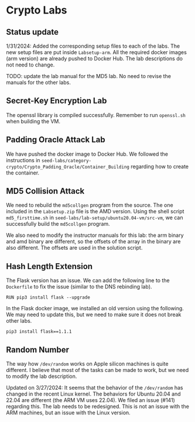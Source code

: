 # Crypto Labs

## Status update

1/31/2024: Added the corresponding setup files to each of the 
labs. The new setup files are put inside `Labsetup-arm`. All
the required docker images (arm version) are already pushed 
to Docker Hub. The lab descriptions do not need to change. 

TODO:  update the lab manual for the MD5 lab. No need to revise
the manuals for the other labs. 


## Secret-Key Encryption Lab

The openssl library is compiled successfully. 
Remember to run `openssl.sh` when building the VM.


## Padding Oracle Attack Lab

We have pushed the docker image to Docker Hub. 
We followed the instructions in 
`seed-labs/category-crypto/Crypto_Padding_Oracle/Container_Building`
regarding how to create the container. 


## MD5 Collision Attack

We need to rebuild the `md5collgen` program from the source. 
The one included in the `Labsetup.zip` file is the AMD version. 
Using the shell script `md5_firsttime.sh` in 
`seed-labs/lab-setup/ubuntu20.04-vm/src-vm`, we can successfully
build the `md5collgen` program. 

We also need to modify the instructor manuals for this 
lab: the arm binary and amd binary are different, so the offsets
of the array in the binary are also different. The offsets
are used in the solution script.


## Hash Length Extension

The Flask version has an issue. We can add the following line
to the `Dockerfile` to fix the issue (similar to the DNS rebinding 
lab). 

```
RUN pip3 install flask --upgrade
```

In the Flask docker image, we installed an old version using the 
following. We may need to update this, but we need to make sure 
it does not break other labs. 

```
pip3 install flask==1.1.1
```

## Random Number

The way how `/dev/random` works on Apple silicon machines is quite different.
I believe that most of the tasks can be made to work, but we need to modify the 
lab description. 

Updated on 3/27/2024: It seems that the behavior of the `/dev/random` has 
changed in the recent Linux kernel. The behaviors for Ubuntu 20.04 and 22.04 
are different (the ARM VM uses 22.04). We filed an issue (#141) regarding 
this. The lab needs to be redesigned. This is not an issue with the ARM 
machines, but an issue with the Linux version.  

